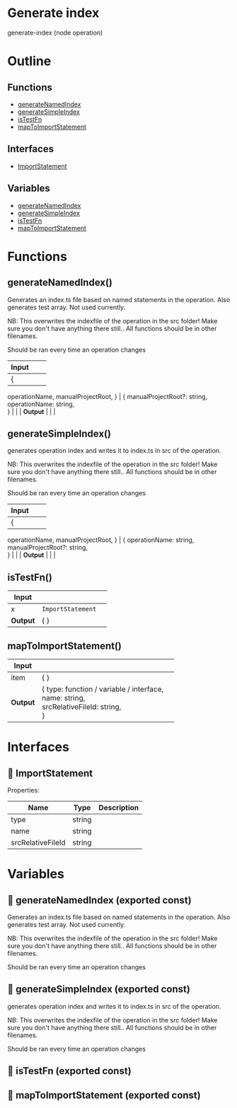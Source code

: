 # Generate index

generate-index (node operation)



# Outline

## Functions

- [generateNamedIndex](#generateNamedIndex)
- [generateSimpleIndex](#generateSimpleIndex)
- [isTestFn](#isTestFn)
- [mapToImportStatement](#mapToImportStatement)

## Interfaces

- [ImportStatement](#importstatement)

## Variables

- [generateNamedIndex](#generatenamedindex)
- [generateSimpleIndex](#generatesimpleindex)
- [isTestFn](#istestfn)
- [mapToImportStatement](#maptoimportstatement)



# Functions

## generateNamedIndex()

Generates an index.ts file based on named statements in the operation. Also generates test array. Not used currently.

NB: This overwrites the indexfile of the operation in the src folder! Make sure you don't have anything there still.. All functions should be in other filenames.

Should be ran every time an operation changes


| Input      |    |    |
| ---------- | -- | -- |
| {
  operationName,
  manualProjectRoot,
} | { manualProjectRoot?: string, <br />operationName: string, <br /> } |  |
| **Output** |    |    |



## generateSimpleIndex()

generates operation index and writes it to index.ts in src of the operation.

NB: This overwrites the indexfile of the operation in the src folder! Make sure you don't have anything there still.. All functions should be in other filenames.

Should be ran every time an operation changes


| Input      |    |    |
| ---------- | -- | -- |
| {
  operationName,
  manualProjectRoot,
} | { operationName: string, <br />manualProjectRoot?: string, <br /> } |  |
| **Output** |    |    |



## isTestFn()

| Input      |    |    |
| ---------- | -- | -- |
| x | `ImportStatement` |  |
| **Output** | {  }   |    |



## mapToImportStatement()

| Input      |    |    |
| ---------- | -- | -- |
| item | {  } |  |,| type | variable / function / interface |  |
| **Output** | { type: function / variable / interface, <br />name: string, <br />srcRelativeFileId: string, <br /> }   |    |


# Interfaces

## 🔷 ImportStatement

Properties: 

 | Name | Type | Description |
|---|---|---|
| type  | string |  |
| name  | string |  |
| srcRelativeFileId  | string |  |


# Variables

## 📄 generateNamedIndex (exported const)

Generates an index.ts file based on named statements in the operation. Also generates test array. Not used currently.

NB: This overwrites the indexfile of the operation in the src folder! Make sure you don't have anything there still.. All functions should be in other filenames.

Should be ran every time an operation changes


## 📄 generateSimpleIndex (exported const)

generates operation index and writes it to index.ts in src of the operation.

NB: This overwrites the indexfile of the operation in the src folder! Make sure you don't have anything there still.. All functions should be in other filenames.

Should be ran every time an operation changes


## 📄 isTestFn (exported const)

## 📄 mapToImportStatement (exported const)

